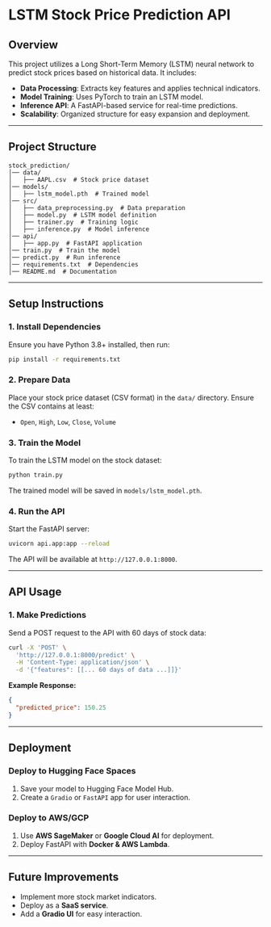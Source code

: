 # LSTM Stock Price Prediction API

## Overview
This project utilizes a Long Short-Term Memory (LSTM) neural network to predict stock prices based on historical data. It includes:
- **Data Processing**: Extracts key features and applies technical indicators.
- **Model Training**: Uses PyTorch to train an LSTM model.
- **Inference API**: A FastAPI-based service for real-time predictions.
- **Scalability**: Organized structure for easy expansion and deployment.

---

## Project Structure
```
stock_prediction/
│── data/
│   ├── AAPL.csv  # Stock price dataset
│── models/
│   ├── lstm_model.pth  # Trained model
│── src/
│   ├── data_preprocessing.py  # Data preparation
│   ├── model.py  # LSTM model definition
│   ├── trainer.py  # Training logic
│   ├── inference.py  # Model inference
│── api/
│   ├── app.py  # FastAPI application
│── train.py  # Train the model
│── predict.py  # Run inference
│── requirements.txt  # Dependencies
│── README.md  # Documentation
```

---

## Setup Instructions
### **1. Install Dependencies**
Ensure you have Python 3.8+ installed, then run:
```sh
pip install -r requirements.txt
```

### **2. Prepare Data**
Place your stock price dataset (CSV format) in the `data/` directory.
Ensure the CSV contains at least:
- `Open`, `High`, `Low`, `Close`, `Volume`

### **3. Train the Model**
To train the LSTM model on the stock dataset:
```sh
python train.py
```
The trained model will be saved in `models/lstm_model.pth`.

### **4. Run the API**
Start the FastAPI server:
```sh
uvicorn api.app:app --reload
```
The API will be available at `http://127.0.0.1:8000`.

---

## API Usage
### **1. Make Predictions**
Send a POST request to the API with 60 days of stock data:
```sh
curl -X 'POST' \
  'http://127.0.0.1:8000/predict' \
  -H 'Content-Type: application/json' \
  -d '{"features": [[... 60 days of data ...]]}'
```
**Example Response:**
```json
{
  "predicted_price": 150.25
}
```

---

## Deployment
### **Deploy to Hugging Face Spaces**
1. Save your model to Hugging Face Model Hub.
2. Create a `Gradio` or `FastAPI` app for user interaction.

### **Deploy to AWS/GCP**
1. Use **AWS SageMaker** or **Google Cloud AI** for deployment.
2. Deploy FastAPI with **Docker & AWS Lambda**.

---

## Future Improvements
- Implement more stock market indicators.
- Deploy as a **SaaS service**.
- Add a **Gradio UI** for easy interaction.


